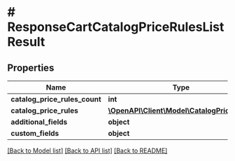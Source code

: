 # # ResponseCartCatalogPriceRulesListResult

## Properties

Name | Type | Description | Notes
------------ | ------------- | ------------- | -------------
**catalog_price_rules_count** | **int** |  | [optional]
**catalog_price_rules** | [**\OpenAPI\Client\Model\CatalogPriceRule[]**](CatalogPriceRule.md) |  | [optional]
**additional_fields** | **object** |  | [optional]
**custom_fields** | **object** |  | [optional]

[[Back to Model list]](../../README.md#models) [[Back to API list]](../../README.md#endpoints) [[Back to README]](../../README.md)
